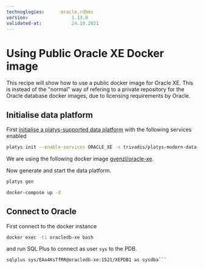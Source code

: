 ```yaml
---
technoglogies:      oracle,rdbms
version:				1.13.0
validated-at:			24.10.2021
---
```


# Using Public Oracle XE Docker image

This recipe will show how to use a public docker image for Oracle XE. This is instead of the "normal" way of refering to a private repository for the Oracle database docker images, due to licensing requirements by Oracle. 

## Initialise data platform

First [initialise a platys-supported data platform](../documentation/getting-started) with the following services enabled

```bash
platys init --enable-services ORACLE_XE -s trivadis/platys-modern-data-platform -w 1.13.0
```

We are using the following docker image [gvenzl/oracle-xe](https://hub.docker.com/r/gvenzl/oracle-xe).

Now generate and start the data platform. 

```bash
platys gen

docker-compose up -d
```

## Connect to Oracle

First connect to the docker instance

```bash
docker exec -ti oracledb-xe bash
```

and run SQL Plus to connect as user `sys` to the PDB.

```bash
sqlplus sys/EAo4KsTfRR@oracledb-xe:1521/XEPDB1 as sysdba```

